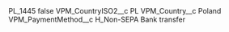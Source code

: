<?xml version="1.0" encoding="UTF-8"?>
<CustomMetadata xmlns="http://soap.sforce.com/2006/04/metadata" xmlns:xsi="http://www.w3.org/2001/XMLSchema-instance" xmlns:xsd="http://www.w3.org/2001/XMLSchema">
    <label>PL_1445</label>
    <protected>false</protected>
    <values>
        <field>VPM_CountryISO2__c</field>
        <value xsi:type="xsd:string">PL</value>
    </values>
    <values>
        <field>VPM_Country__c</field>
        <value xsi:type="xsd:string">Poland</value>
    </values>
    <values>
        <field>VPM_PaymentMethod__c</field>
        <value xsi:type="xsd:string">H_Non-SEPA Bank transfer</value>
    </values>
</CustomMetadata>

